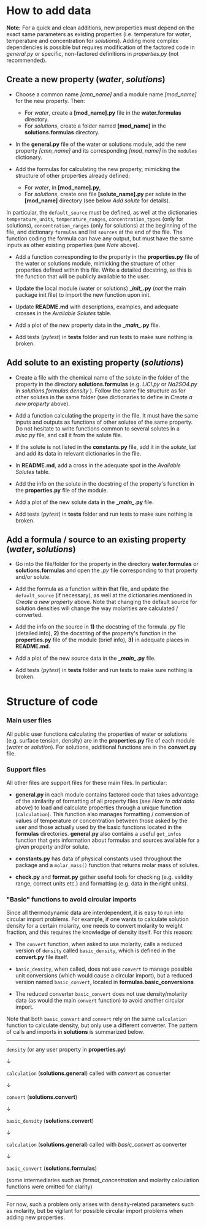 # How to add data

**Note:** For a quick and clean additions, new properties must depend on the exact same parameters as existing properties (i.e. temperature for *water*, temperature and concentration for *solutions*). Adding more complex dependencies is possible but requires modification of the factored code in *general.py* or specific, non-factored definitions in *properties.py* (not recommended).

## Create a new property (*water*, *solutions*)

- Choose a common name *[cmn_name]* and a module name *[mod_name]* for the new property. Then:

    + For *water*, create a **[mod_name].py** file in the **water.formulas** directory.
    + For *solutions*, create a folder named **[mod_name]** in the **solutions.formulas** directory.

- In the **general.py** file of the water or solutions module, add the new property *[cmn_name]* and its corresponding *[mod_name]* in the `modules` dictionary.

- Add the formulas for calculating the new property, mimicking the structure of other properties already defined:
    + For *water*, in **[mod_name].py**,
    + For *solutions*, create one file **[solute_name].py** per solute in the **[mod_name]** directory (see below *Add solute* for details).

In particular, the `default_source` must be defined, as well at the dictionaries `temperature_units`, `temperature_ranges`, `concentration_types` (only for solutions), `concentration_ranges` (only for solutions) at the beginning of the file, and dictionary `formulas` and list `sources` at the end of the file. The function coding the formula can have any output, but must have the same inputs as other existing properties (see *Note* above).

- Add a function corresponding to the property in the **properties.py** file of the water or solutions module, mimicking the structure of other properties defined within this file. Write a detailed docstring, as this is the function that will be publicly available to the user.

- Update the local module (water or solutions) **\__init\__.py** (*not* the main package init file) to import the new function upon init.

- Update **README.md** with descriptions, examples, and adequate crosses in the *Available Solutes* table.

- Add a plot of the new property data in the **\__main\__.py** file.

- Add tests (*pytest*) in **tests** folder and run tests to make sure nothing is broken.


## Add solute to an existing property (*solutions*)

- Create a file with the chemical name of the solute in the folder of the property in the directory **solutions.formulas** (e.g. *LiCl.py* or *Na2SO4.py* in  *solutions.formulas.density* ). Follow the same file structure as for other solutes in the same folder (see dictionaries to define in *Create a new property* above).

- Add a function calculating the property in the file. It must have the same inputs and outputs as functions of other solutes of the same property. Do not hesitate to write functions common to several solutes in a *misc.py* file, and call it from the solute file.

- If the solute is not listed in the **constants.py** file, add it in the *solute_list* and add its data in relevant dictionaries in the file.

- In **README.md**, add a cross in the adequate spot in the *Available Solutes* table.

- Add the info on the solute in the docstring of the property's function in the **properties.py** file of the module.

- Add a plot of the new solute data in the **\__main\__.py** file.

- Add tests (*pytest*) in **tests** folder and run tests to make sure nothing is broken.


## Add a formula / source to an existing property (*water*, *solutions*)

- Go into the file/folder for the property in the directory **water.formulas** or **solutions.formulas** and open the *.py* file corresponding to that property and/or solute.

- Add the formula as a function within that file, and update the `default_source` (if necessary), as well at the dictionaries mentioned in *Create a new property* above. Note that changing the default source for solution densities will change the way molarities are calculated / converted.

- Add the info on the source in **1)** the docstring of the formula *.py* file (detailed info), **2)** the docstring of the property's function in the **properties.py** file of the module (brief info), **3)** in adequate places in **README.md**.

- Add a plot of the new source data in the **\__main\__.py** file.

- Add tests (*pytest*) in **tests** folder and run tests to make sure nothing is broken.


# Structure of code

### Main user files

All public user functions calculating the properties of water or solutions (e.g. surface tension, density) are in the **properties.py** file of each module (*water* or *solution*). For solutions, additional functions are in the **convert.py** file.

### Support files

All other files are support files for these main files. In particular:

- **general.py** in each module contains factored code that takes advantage of the similarity of formatting of all property files (see *How to add data* above) to load and calculate properties through a unique function (`calculation`). This function also manages formatting / conversion of values of temperature or concentration between those asked by the user and those actually used by the basic functions located in the **formulas** directories. **general.py** also contains a useful `get_infos` function that gets information about formulas and sources available for a given property and/or solute.

- **constants.py** has data of physical constants used throughout the package and a `molar_mass()` function that returns molar mass of solutes.

- **check.py** and **format.py** gather useful tools for checking (e.g. validity range, correct units etc.) and formatting (e.g. data in the right units).

### "Basic" functions to avoid circular imports

Since all thermodynamic data are interdependent, it is easy to run into circular import problems. For example, if one wants to calculate solution density for a certain molarity, one needs to convert molarity to weight fraction, and this requires the knowledge of density itself. For this reason:

- The `convert` function, when asked to use molarity, calls a reduced version of `density` called `basic_density`, which is defined in the **convert.py** file itself.

- `basic_density`, when called, does not use `convert` to manage possible unit conversions (which would cause a circular import), but a reduced version named `basic_convert`, located in **formulas.basic_conversions**

- The reduced converter `basic_convert` does not use density/molarity data (as would the main `convert` function) to avoid another circular import.

Note that both `basic_convert` and `convert` rely on the same `calculation` function to calculate density, but only use a different converter. The pattern of calls and imports in **solutions** is summarized below.

---

`density` (or any user property in **properties.py**)

&darr;

`calculation` (**solutions.general**) called with *convert* as converter

&darr;

`convert` (**solutions.convert**)

&darr;

`basic_density` (**solutions.convert**)

&darr;

`calculation` (**solutions.general**) called with *basic_convert* as converter

&darr;

`basic_convert` (**solutions.formulas**)

(some intermediaries such as *format_concentration* and molarity calculation functions were omitted for clarity)

---

For now, such a problem only arises with density-related parameters such as molarity, but be vigilant for possible circular import problems when adding new properties.


